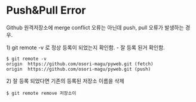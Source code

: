 # Push&Pull Error

Github  원격저장소에 merge conflict 오류는 아닌데 push, pull 오류가 발생하는 경우. 

1\) git remote -v 로 정상 등록이 되었는지 확인함.  - 잘 등록 된거 확인함. 

```text
$ git remote -v 
origin  https://github.com/osori-magu/pyweb.git (fetch)
origin  https://github.com/osori-magu/pyweb.git (push)
```

2\) 잘 등록 되었다면 기존의 등록된 저장소 이름을 삭제

```text
$ git remote remove 저장소이
```



